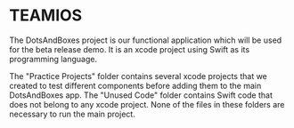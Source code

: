 # TEAMIOS
The DotsAndBoxes project is our functional application which will be used for the beta release demo. It is an xcode project using Swift as its programming language.

The "Practice Projects" folder contains several xcode projects that we created to test different components before adding them to the main DotsAndBoxes app. The "Unused Code" folder contains Swift code that does not belong to any xcode project. None of the files in these folders are necessary to run the main project.
